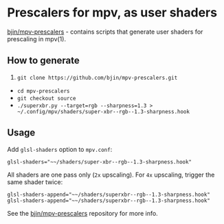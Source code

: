# Prescalers for mpv, as user shaders

[bjin/mpv-prescalers](https://github.com/bjin/mpv-prescalers) - contains
scripts that generate user shaders for prescaling in mpv(1).

## How to generate

1. `git clone https://github.com/bjin/mpv-prescalers.git`
-  `cd mpv-prescalers`
-  `git checkout source`
-  `./superxbr.py --target=rgb --sharpness=1.3 > ~/.config/mpv/shaders/super-xbr--rgb--1.3-sharpness.hook`

## Usage

Add `glsl-shaders` option to `mpv.conf`:

```text
glsl-shaders="~~/shaders/super-xbr--rgb--1.3-sharpness.hook"
```

All shaders are one pass only (`2x` upscaling). For `4x` upscaling, trigger
the same shader twice:

```text
glsl-shaders-append="~~/shaders/superxbr--rgb--1.3-sharpness.hook"
glsl-shaders-append="~~/shaders/superxbr--rgb--1.3-sharpness.hook"
```

See the [bjin/mpv-prescalers](https://github.com/bjin/mpv-prescalers)
repository for more info.
